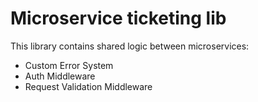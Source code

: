 # Microservice ticketing lib
This library contains shared logic between microservices:
- Custom Error System
- Auth Middleware
- Request Validation Middleware
